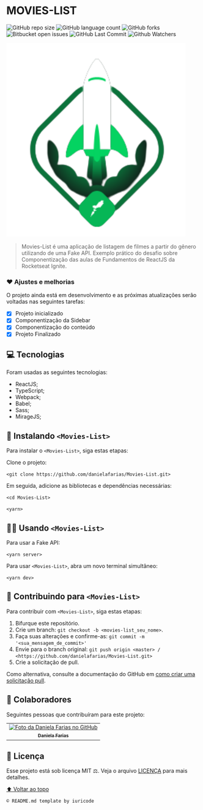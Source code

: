 # MOVIES-LIST

![GitHub repo size](https://img.shields.io/github/repo-size/danielafarias/Movies-List?style=for-the-badge)
![GitHub language count](https://img.shields.io/github/languages/count/danielafarias/Movies-List?style=for-the-badge)
![GitHub forks](https://img.shields.io/chocolatey/dt/Movies-List?style=for-the-badge)
![Bitbucket open issues](https://img.shields.io/bitbucket/issues/danielafarias/Movies-List?style=for-the-badge)
![GitHub Last Commit](https://img.shields.io/github/last-commit/danielafarias/Movies-List?style=for-the-badge)
![Github Watchers](https://img.shields.io/github/watchers/danielafarias/Movies-List?style=for-the-badge)

![movies-list](https://raw.githubusercontent.com/tavareshenrique/ignite-reactjs/a11afefe824866f24dd3f9e1cc6e6e9530376ad1/%40assets/img/logo.svg)


> Movies-List é uma aplicação de listagem de filmes a partir do gênero utilizando de uma Fake API. Exemplo prático do desafio sobre Componentização das aulas de Fundamentos de ReactJS da Rocketseat Ignite.

### ❤️ Ajustes e melhorias

O projeto ainda está em desenvolvimento e as próximas atualizações serão voltadas nas seguintes tarefas:

- [x] Projeto inicializado
- [x] Componentização da Sidebar
- [x] Componentização do conteúdo
- [x] Projeto Finalizado

## 💻 Tecnologias

Foram usadas as seguintes tecnologias:

- ReactJS;
- TypeScript;
- Webpack;
- Babel;
- Sass;
- MirageJS;

## 🚀 Instalando `<Movies-List>`

Para instalar o `<Movies-List>`, siga estas etapas:

Clone o projeto:
```
<git clone https://github.com/danielafarias/Movies-List.git>
```
Em seguida, adicione as bibliotecas e dependências necessárias:
```
<cd Movies-List>
```
```
<yarn>
```

## 🧑‍💻 Usando `<Movies-List>`
Para usar a Fake API:

```
<yarn server>
```

Para usar `<Movies-List>`, abra um novo terminal simultâneo:

```
<yarn dev>
```

## 💌 Contribuindo para `<Movies-List>`

Para contribuir com `<Movies-List>`, siga estas etapas:

1. Bifurque este repositório.
2. Crie um branch: `git checkout -b <movies-list_seu_nome>`.
3. Faça suas alterações e confirme-as: `git commit -m '<sua_mensagem_de_commit>'`
4. Envie para o branch original: `git push origin <master> / <https://github.com/danielafarias/Movies-List.git>`
5. Crie a solicitação de pull.

Como alternativa, consulte a documentação do GitHub em [como criar uma solicitação pull](https://help.github.com/en/github/collaborating-with-issues-and-pull-requests/creating-a-pull-request).

## 🤝 Colaboradores

Seguintes pessoas que contribuíram para este projeto:

<table>
  <tr>
    <td align="center">
      <a href="https://github.com/danielafarias">
        <img src="https://avatars.githubusercontent.com/u/79869120?v=4" width="100px;" alt="Foto da Daniela Farias no GitHub"/><br>
        <sub>
          <b>Daniela Farias</b>
        </sub>
      </a>
    </td>
    
  </tr>
</table>

## 📃 Licença

Esse projeto está sob licença MIT ⚖️. Veja o arquivo [LICENÇA](LICENSE.md) para mais detalhes.

[⬆ Voltar ao topo](#movies-list)<br>

```
© README.md template by iuricode
```
